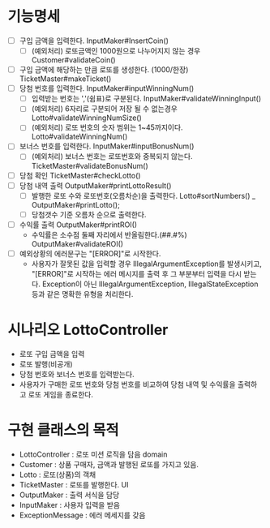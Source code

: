 # 기능명세
- [ ] 구입 금액을 입력한다. InputMaker#InsertCoin()
  - [ ] (예외처리) 로또금액인 1000원으로 나누어지지 않는 경우 Customer#validateCoin()
- [ ] 구입 금액에 해당하는 만큼 로또를 생성한다. (1000/한장) TicketMaster#makeTicket()
- [ ] 당첨 번호를 입력한다. InputMaker#inputWinningNum()
  - [ ] 입력받는 번호는 ','(쉼표)로 구분된다. InputMaker#validateWinningInput()
  - [ ] (예외처리) 6자리로 구분되어 저장 될 수 없는경우 Lotto#validateWinningNumSize()
  - [ ] (예외처리) 로또 번호의 숫자 범위는 1~45까지이다. Lotto#validateWinningNum()
- [ ] 보너스 번호를 입력한다. InputMaker#inputBonusNum()
  - [ ] (예외처리) 보너스 번호는 로또번호와 중복되지 않는다. TicketMaster#validateBonusNum()
- [ ] 당첨 확인 TicketMaster#checkLotto()
- [ ] 당첨 내역 출력 OutputMaker#printLottoResult()
  - [ ] 발행한 로또 수와 로또번호(오름차순)을 출력한다. Lotto#sortNumbers() _ OutputMaker#printLotto();
  - [ ] 당첨갯수 기준 오름차 순으로 출력한다.
- [ ] 수익률 출력 OutputMaker#printROI()
  - 수익률은 소수점 둘째 자리에서 반올림한다.(##.#%) OutputMaker#validateROI() 
- [ ] 예외상황의 에러문구는 "[ERROR]"로 시작한다.
    - 사용자가 잘못된 값을 입력할 경우 IllegalArgumentException를 발생시키고, "[ERROR]"로 시작하는 에러 메시지를 출력 후 그 부분부터 입력을 다시 받는다.
      Exception이 아닌 IllegalArgumentException, IllegalStateException 등과 같은 명확한 유형을 처리한다.

# 시나리오 LottoController
- 로또 구입 금액을 입력
- 로또 발행(비공개)
- 당첨 번호와 보너스 번호를 입력받는다.
- 사용자가 구매한 로또 번호와 당첨 번호를 비교하여 당첨 내역 및 수익률을 출력하고 로또 게임을 종료한다.

# 구현 클래스의 목적
- LottoController : 로또 미션 로직을 담음
domain
- Customer : 상품 구매자, 금액과 발행된 로또를 가지고 있음.
- Lotto : 로또(상품)의 객채
- TicketMaster : 로또를 발행한다.
UI
- OutputMaker : 출력 서식을 담당
- InputMaker : 사용자 입력을 받음
- ExceptionMessage : 에러 메세지를 갖음